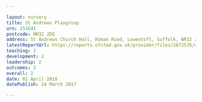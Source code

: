 ```yaml
---

layout: nursery
title: St Andrews Playgroup
urn: 251641
postcode: NR32 2DQ
address: St Andrews Church Hall, Roman Road, Lowestoft, Suffolk, NR32 2DQ
latestReportUrl: https://reports.ofsted.gov.uk/provider/files/2672535/urn/251641.pdf
teaching: 2
development: 2
leadership: 2
outcomes: 2
overall: 2
date: 01 April 2018 
datePublish: 14 March 2017

---
```

